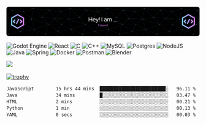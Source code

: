 ![Header](./github-header-image.png)


![Godot Engine](https://img.shields.io/badge/GODOT-%23FFFFFF.svg?style=for-the-badge&logo=godot-engine)
![React](https://img.shields.io/badge/react-%2320232a.svg?style=for-the-badge&logo=react&logoColor=%2361DAFB)
![C](https://img.shields.io/badge/c-%2300599C.svg?style=for-the-badge&logo=c&logoColor=white)
![C++](https://img.shields.io/badge/c++-%2300599C.svg?style=for-the-badge&logo=c%2B%2B&logoColor=white)
![MySQL](https://img.shields.io/badge/mysql-4479A1.svg?style=for-the-badge&logo=mysql&logoColor=white)
![Postgres](https://img.shields.io/badge/postgres-%23316192.svg?style=for-the-badge&logo=postgresql&logoColor=white)
![NodeJS](https://img.shields.io/badge/node.js-6DA55F?style=for-the-badge&logo=node.js&logoColor=white)
![Java](https://img.shields.io/badge/java-%23ED8B00.svg?style=for-the-badge&logo=openjdk&logoColor=white)
![Spring](https://img.shields.io/badge/spring-%236DB33F.svg?style=for-the-badge&logo=spring&logoColor=white)
![Docker](https://img.shields.io/badge/docker-%230db7ed.svg?style=for-the-badge&logo=docker&logoColor=white)
![Postman](https://img.shields.io/badge/Postman-FF6C37?style=for-the-badge&logo=postman&logoColor=white)
![Blender](https://img.shields.io/badge/blender-%23F5792A.svg?style=for-the-badge&logo=blender&logoColor=white) 

![](https://komarev.com/ghpvc/?username=Esternit&color=blue)



  [![trophy](https://github-profile-trophy.vercel.app/?username=Esternit&theme=onedark)](https://github.com/ryo-ma/github-profile-trophy)




<!--START_SECTION:activity-->
<!--END_SECTION:activity-->
<!--START_SECTION:waka-->

```txt
JavaScript        15 hrs 44 mins  ████████████████████████░   96.11 %
Java              34 mins         █░░░░░░░░░░░░░░░░░░░░░░░░   03.47 %
HTML              2 mins          ░░░░░░░░░░░░░░░░░░░░░░░░░   00.21 %
Python            1 min           ░░░░░░░░░░░░░░░░░░░░░░░░░   00.13 %
YAML              0 secs          ░░░░░░░░░░░░░░░░░░░░░░░░░   00.03 %
```

<!--END_SECTION:waka-->
<!--
**Esternit/Esternit** is a ✨ _special_ ✨ repository because its `README.md` (this file) appears on your GitHub profile.

Here are some ideas to get you started:

- 🔭 I’m currently working on ...
- 🌱 I’m currently learning ...
- 👯 I’m looking to collaborate on ...
- 🤔 I’m looking for help with ...
- 💬 Ask me about ...
- 📫 How to reach me: ...
- 😄 Pronouns: ...
- ⚡ Fun fact: ...
-->
